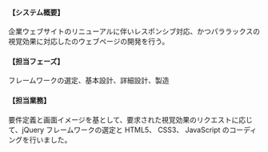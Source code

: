 #### 【システム概要】

企業ウェブサイトのリニューアルに伴いレスポンシブ対応、かつパララックスの視覚効果に対応したのウェブページの開発を行う。

#### 【担当フェーズ】

フレームワークの選定、基本設計、詳細設計、製造

#### 【担当業務】

要件定義と画面イメージを基として、要求された視覚効果のリクエストに応じて、jQuery フレームワークの選定と HTML5、 CSS3、 JavaScript のコーディングを行いました。
